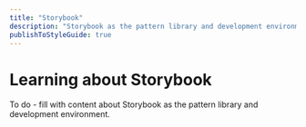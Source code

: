 ```yaml
---
title: "Storybook"
description: "Storybook as the pattern library and development environment."
publishToStyleGuide: true
---
```


# Learning about Storybook

To do - fill with content about Storybook as the pattern library and development 
environment.
